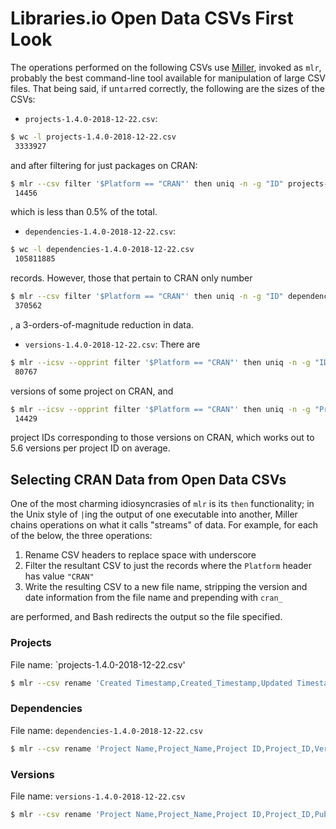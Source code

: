 # Libraries.io Open Data CSVs First Look
The operations performed on the following CSVs use
[Miller](https://johnkerl.org/miller/doc/index.html), invoked as `mlr`,
probably the best command-line tool available for manipulation of large
CSV files. That being said, if un`tar`red correctly, the following are
the sizes of the CSVs:

 - `projects-1.4.0-2018-12-22.csv`:
```bash
$ wc -l projects-1.4.0-2018-12-22.csv
 3333927
```
and after filtering for just packages on CRAN:
```bash
$ mlr --csv filter '$Platform == "CRAN"' then uniq -n -g "ID" projects-1.4.0-2018-12-22.csv
 14456
```
which is less than 0.5% of the total.

 - `dependencies-1.4.0-2018-12-22.csv`:
```bash
$ wc -l dependencies-1.4.0-2018-12-22.csv
 105811885
```
records. However, those that pertain to CRAN only number
```bash
$ mlr --csv filter '$Platform == "CRAN"' then uniq -n -g "ID" dependencies-1.4.0-2018-12-22.csv
 370562
```
, a 3-orders-of-magnitude reduction in data.

 - `versions-1.4.0-2018-12-22.csv`:
There are
```bash
$ mlr --icsv --opprint filter '$Platform == "CRAN"' then uniq -n -g "ID" versions-1.4.0-2018-12-22.csv
 80767
```
versions of some project on CRAN, and

```bash
$ mlr --icsv --opprint filter '$Platform == "CRAN"' then uniq -n -g "Project ID" versions-1.4.0-2018-12-22.csv
 14429
```
project IDs corresponding to those versions on CRAN, which works out to
5.6 versions per project ID on average.

## Selecting CRAN Data from Open Data CSVs
One of the most charming idiosyncrasies of `mlr` is its `then`
functionality; in the Unix style of `|`ing the output of one executable
into another, Miller chains
operations on what it calls "streams" of data. For example, for each of
the below, the three operations:
  1. Rename CSV headers to replace space with underscore
  2. Filter the resultant CSV to just the records where the `Platform`
  header has value `"CRAN"`
  3. Write the resulting CSV to a new file name, stripping the version
  and date information from the file name and prepending with `cran_`

are performed, and Bash redirects the output so the file specified.

### Projects
File name: `projects-1.4.0-2018-12-22.csv'
```bash
$ mlr --csv rename 'Created Timestamp,Created_Timestamp,Updated Timestamp,Updated_Timestamp,Homepage URL,Homepage_URL,Repository URL,Repository_URL,Versions Count,Versions_Count,Latest Release Publish Timestamp,Latest_Release_Publish_Timestamp,Latest Release Number,Latest_Release_Number,Package Manager ID,Package_Manager_ID,Dependent Projects Count,Dependent_Projects_Count,Last synced Timestamp,Last_Synced_Timestamp,Dependent Repositories Count,Dependent_Repositories_Count,Repository ID,Repository_ID' then filter '$Platform == "CRAN"' then cut -x -f "Platform" projects-1.4.0-2018-12-22.csv > cran_projects.csv
```
### Dependencies
File name: `dependencies-1.4.0-2018-12-22.csv`
```bash
$ mlr --csv rename 'Project Name,Project_Name,Project ID,Project_ID,Version Number,Version_Number,Version ID,Version_ID,Dependency Name,Dependency_Name,Dependency Platform,Dependency_Platform,Dependency Kind,Dependency_Kind,Optional Dependency,Optional_Dependency,Dependency Requirements,Dependency_Requirements,Dependency Project ID,Dependency_Project_ID' then filter '$Platform == "CRAN" && $Dependency_Platform == "CRAN"' then cut -x -f "Platform,Dependency_Platform" dependencies-1.4.0-2018-12-22.csv > cran_dependencies.csv
```
### Versions
File name: `versions-1.4.0-2018-12-22.csv`
```bash
$ mlr --csv rename 'Project Name,Project_Name,Project ID,Project_ID,Published Timestamp,Published_Timestamp,Created Timestamp,Created_Timestamp,Updated Timestamp,Updated_Timestamp' then filter '$Platform == "CRAN"' then cut -x -f "Platform" versions-1.4.0-2018-12-22.csv > cran_versions.csv
```
